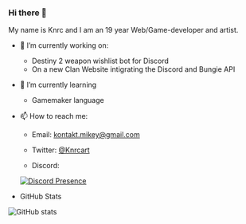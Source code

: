 ### Hi there 👋

My name is Knrc and I am an 19 year Web/Game-developer and artist.

- 🔭 I’m currently working on:
  * Destiny 2 weapon wishlist bot for Discord
  * On a new Clan Website intigrating the Discord and Bungie API

- 🌱 I’m currently learning
  * Gamemaker language

- 📫 How to reach me:

  * Email: kontakt.mikey@gmail.com
  
  * Twitter: [@Knrcart](https://twitter.com/knrcart)
  
  * Discord: 
  
  [![Discord Presence](https://lanyard-profile-readme.vercel.app/api/169525054122491905)](https://discord.com/users/169525054122491905)

  
 <!-- [![Discord Presence](https://lanyard-profile-readme.vercel.app/api/169525054122491905)](https://discord.com/users/169525054122491905)-->
  
  
 - GitHub Stats
 
  ![GitHub stats](https://github-readme-stats.vercel.app/api?username=Knrcs&theme=merko&count_private=true&hide_border=true&line_height=25)
  <!--![Top Langs](https://github-readme-stats.vercel.app/api/top-langs/?username=Knrcs&layout=compact&langs_count=)-->



<!--
**Knrcs/Knrcs** is a ✨ _special_ ✨ repository because its `README.md` (this file) appears on your GitHub profile.

Here are some ideas to get you started:

- 🔭 I’m currently working on ...
- 🌱 I’m currently learning ...
- 👯 I’m looking to collaborate on ...
- 🤔 I’m looking for help with ...
- 💬 Ask me about ...
- 📫 How to reach me: ...
- 😄 Pronouns: ...
- ⚡ Fun fact: ...
-->
